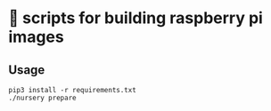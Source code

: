 # :seedling: scripts for building raspberry pi images

## Usage


```
pip3 install -r requirements.txt
./nursery prepare
```
